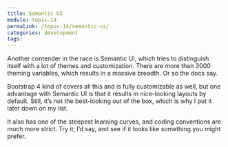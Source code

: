 ```yaml
---
title: Semantic UI
module: topic-14
permalink: /topic-14/semantic-ui/
categories: development
tags:
---
```


<div class="divider-heading"></div>


Another contender in the race is Semantic UI, which tries to distinguish itself with a lot of themes and customization. There are more than 3000 theming variables, which results in a massive breadth. Or so the docs say.




Bootstrap 4 kind of covers all this and is fully customizable as well, but one advantage with Semantic UI is that it results in nice-looking layouts by default. Still, it’s not the best-looking out of the box, which is why I put it later down on my list.

It also has one of the steepest learning curves, and coding conventions are much more strict. Try it; I’d say, and see if it looks like something you might prefer.



<div class="divider-pg"></div>

